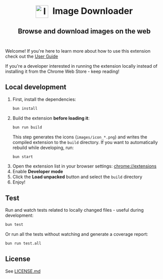 <h1 align="center">
  <img src="images/logo.svg" alt="Image Downloader logo" height="40" valign="middle" />
  &nbsp;Image Downloader
</h1>

<h2 align="center">
  Browse and download images on the web
  <br />
  <br />
</h2>

Welcome! If you're here to learn more about how to use this extension check out the [User Guide](USERGUIDE)

If you're a developer interested in running the extension locally instead of installing it from the Chrome Web Store - keep reading!

## Local development
1. First, install the dependencies:
    ```bash
    bun install
    ```
2. Build the extension **before loading it**:
    ```bash
    bun run build
    ```
    This step generates the icons (`images/icon_*.png`) and writes the compiled extension to the `build` directory. If you want to automatically rebuild while developing, run:
    ```bash
    bun start
    ```
3. Open the extension list in your browser settings: [chrome://extensions](chrome://extensions)
4. Enable **Developer mode**
5. Click the **Load unpacked** button and select the `build` directory
6. Enjoy!

## Test
Run and watch tests related to locally changed files - useful during development:
```bash
bun test
```

Or run all the tests without watching and generate a coverage report:
```bash
bun run test.all
```

## License
See [LICENSE.md](LICENSE.md)
